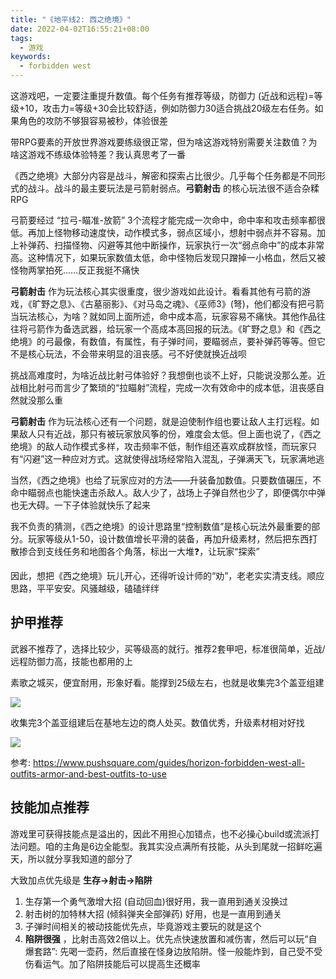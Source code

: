 ```yaml
---
title: "《地平线2: 西之绝境》"
date: 2022-04-02T16:55:21+08:00
tags:
  - 游戏
keywords:
  - forbidden west
---
```


这游戏吧，一定要注重提升数值。每个任务有推荐等级，防御力 (近战和远程)=等级+10，攻击力=等级+30会比较舒适，例如防御力30适合挑战20级左右任务。如果角色的攻防不够狠容易被秒，体验很差

带RPG要素的开放世界游戏要练级很正常，但为啥这游戏特别需要关注数值？为啥这游戏不练级体验特差？我认真思考了一番

《西之绝境》大部分内容是战斗，解密和探索占比很少。几乎每个任务都是不同形式的战斗。战斗的最主要玩法是弓箭射弱点。**弓箭射击** 的核心玩法很不适合杂糅RPG

弓箭要经过 “拉弓-瞄准-放箭” 3个流程才能完成一次命中，命中率和攻击频率都很低。再加上怪物移动速度快，动作模式多，弱点区域小，想射中弱点并不容易。加上补弹药、扫描怪物、闪避等其他中断操作，玩家执行一次“弱点命中”的成本非常高。这种情况下，如果玩家数值太低，命中怪物后发现只蹭掉一小格血，然后又被怪物两掌拍死……反正我挺不痛快

**弓箭射击** 作为玩法核心其实很重度，很少游戏如此设计。看看其他有弓箭的游戏，《旷野之息》、《古墓丽影》、《对马岛之魂》、《巫师3》(弩)，他们都没有把弓箭当玩法核心，为啥？就如同上面所述，命中成本高，玩家容易不痛快。其他作品往往将弓箭作为备选武器，给玩家一个高成本高回报的玩法。《旷野之息》和《西之绝境》的弓最像，有数值，有属性，有子弹时间，要瞄弱点，要补弹药等等。但它不是核心玩法，不会带来明显的沮丧感。弓不好使就换近战呗

挑战高难度时，为啥近战比射弓体验好？我想倒也谈不上好，只能说没那么差。近战相比射弓而言少了繁琐的“拉瞄射”流程，完成一次有效命中的成本低，沮丧感自然就没那么重

**弓箭射击** 作为玩法核心还有一个问题，就是迫使制作组也要让敌人主打远程。如果敌人只有近战，那只有被玩家放风筝的份，难度会太低。但上面也说了，《西之绝境》的敌人动作模式多样，攻击频率不低，制作组还喜欢成群放怪，而玩家只有“闪避”这一种应对方式。这就使得战场经常陷入混乱，子弹满天飞，玩家满地逃

当然，《西之绝境》也给了玩家应对的方法——升装备加数值。只要数值碾压，不命中瞄弱点也能快速击杀敌人。敌人少了，战场上子弹自然也少了，即便偶尔中弹也无大碍。一下子体验就快乐了起来

我不负责的猜测，《西之绝境》的设计思路里“控制数值”是核心玩法外最重要的部分。玩家等级从1-50，设计数值增长平滑的装备，再加升级素材，然后把东西打散掺合到支线任务和地图各个角落，标出一大堆❓，让玩家“探索”

因此，想把《西之绝境》玩儿开心，还得听设计师的“劝”，老老实实清支线。顺应思路，平平安安。风骚越级，磕磕绊绊

## 护甲推荐

武器不推荐了，选择比较少，买等级高的就行。推荐2套甲吧，标准很简单，近战/远程防御力高，技能也都用的上

素歌之城买，便宜耐用，形象好看。能撑到25级左右，也就是收集完3个盖亚组建

![](https://images.pushsquare.com/ba04aec83856f/horizon-forbidden-west-outfits-armour-guide-ps5-ps4-carja-shadow.large.jpg)

收集完3个盖亚组建后在基地左边的商人处买。数值优秀，升级素材相对好找

![](https://images.pushsquare.com/416c11c9f9846/horizon-forbidden-west-outfits-armour-guide-ps5-ps4-nora-valiant.large.jpg)

参考:
https://www.pushsquare.com/guides/horizon-forbidden-west-all-outfits-armor-and-best-outfits-to-use

## 技能加点推荐

游戏里可获得技能点是溢出的，因此不用担心加错点，也不必操心build或流派打法问题。咱的主角是6边全能型。我其实没点满所有技能，从头到尾就一招鲜吃遍天，所以就分享我知道的部分了

大致加点优先级是 **生存->射击->陷阱**

1. 生存第一个勇气激增大招 (自动回血)很好用，我一直用到通关没换过
2. 射击树的加特林大招 (倾斜弹夹全部弹药) 好用，也是一直用到通关
3. 子弹时间相关的被动技能优先点，毕竟游戏主要玩的就是这个
4. **陷阱很强** ，比射击高效2倍以上。优先点快速放置和减伤害，然后可以玩“自爆套路”: 先喝一壶药，然后直接在怪身边放陷阱。怪一般能炸到，自己受不受伤看运气。加了陷阱技能后可以提高生还概率
